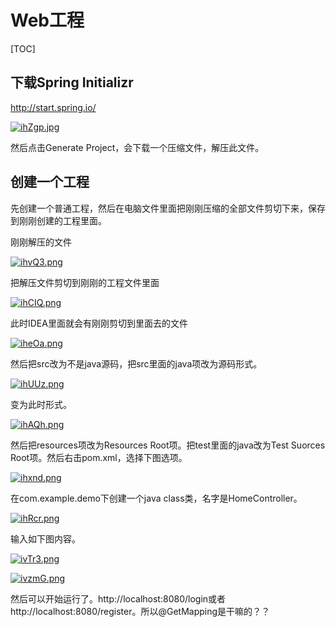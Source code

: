 # Web工程

[TOC]

## 下载Spring Initializr 

http://start.spring.io/

[![ihZgp.jpg](https://s1.ax2x.com/2018/05/14/ihZgp.jpg)](https://simimg.com/i/ihZgp)

然后点击Generate Project，会下载一个压缩文件，解压此文件。

## 创建一个工程

先创建一个普通工程，然后在电脑文件里面把刚刚压缩的全部文件剪切下来，保存到刚刚创建的工程里面。

刚刚解压的文件

[![ihvQ3.png](https://s1.ax2x.com/2018/05/14/ihvQ3.png)](https://simimg.com/i/ihvQ3)

把解压文件剪切到刚刚的工程文件里面

[![ihCIQ.png](https://s1.ax2x.com/2018/05/14/ihCIQ.png)](https://simimg.com/i/ihCIQ)

此时IDEA里面就会有刚刚剪切到里面去的文件

[![iheOa.png](https://s1.ax2x.com/2018/05/14/iheOa.png)](https://simimg.com/i/iheOa)



然后把src改为不是java源码，把src里面的java项改为源码形式。

[![ihUUz.png](https://s1.ax2x.com/2018/05/14/ihUUz.png)](https://simimg.com/i/ihUUz)

变为此时形式。

[![ihAQh.png](https://s1.ax2x.com/2018/05/14/ihAQh.png)](https://simimg.com/i/ihAQh)

然后把resources项改为Resources Root项。把test里面的java改为Test Suorces Root项。然后右击pom.xml，选择下图选项。

[![ihxnd.png](https://s1.ax2x.com/2018/05/14/ihxnd.png)](https://simimg.com/i/ihxnd)

在com.example.demo下创建一个java class类，名字是HomeController。

[![ihRcr.png](https://s1.ax2x.com/2018/05/14/ihRcr.png)](https://simimg.com/i/ihRcr)

输入如下图内容。

[![ivTr3.png](https://s1.ax2x.com/2018/05/14/ivTr3.png)](https://simimg.com/i/ivTr3)

[![ivzmG.png](https://s1.ax2x.com/2018/05/14/ivzmG.png)](https://simimg.com/i/ivzmG)

然后可以开始运行了。http://localhost:8080/login或者http://localhost:8080/register。所以@GetMapping是干嘛的？？